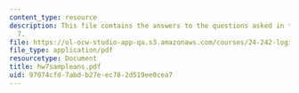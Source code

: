 ```yaml
---
content_type: resource
description: This file contains the answers to the questions asked in the homework
  7.
file: https://ol-ocw-studio-app-qa.s3.amazonaws.com/courses/24-242-logic-ii-spring-2004/97074cfd7abdb27eec782d519ee0cea7_hw7sampleans.pdf
file_type: application/pdf
resourcetype: Document
title: hw7sampleans.pdf
uid: 97074cfd-7abd-b27e-ec78-2d519ee0cea7
---
```

